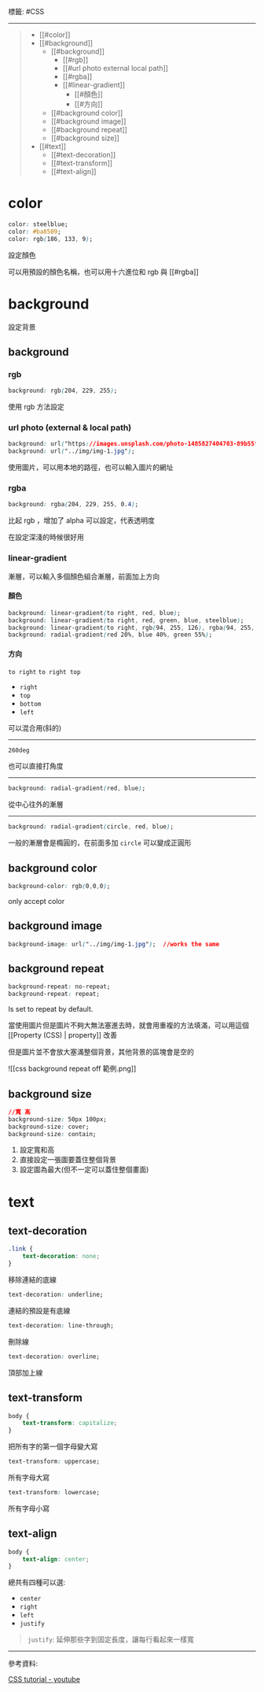 標籤: #CSS 

---

> - [[#color]]
> - [[#background]]
>     - [[#background]]
>         - [[#rgb]]
>         - [[#url photo external local path]]
>         - [[#rgba]]
>         - [[#linear-gradient]]
>             - [[#顏色]]
>             - [[#方向]]
>     - [[#background color]]
>     - [[#background image]]
>     - [[#background repeat]]
>     - [[#background size]]
> - [[#text]]
>     - [[#text-decoration]]
>     - [[#text-transform]]
>     - [[#text-align]]

# color

```css
color: steelblue;
color: #ba8509;
color: rgb(186, 133, 9);
```

設定顏色

可以用預設的顏色名稱，也可以用十六進位和 rgb 與 [[#rgba]]

# background

設定背景

## background

### rgb

```css
background: rgb(204, 229, 255);
```

使用 rgb 方法設定

### url photo (external & local path)

```css
background: url("https://images.unsplash.com/photo-1485827404703-89b55fcc595e?ixlib=rb-1.2.1&ixid=MnwxMjA3fDB8MHxwaG90by1wYWdlfHx8fGVufDB8fHx8&auto=format&fit=crop&w=2000&q=80");
background: url("../img/img-1.jpg");
```

使用圖片，可以用本地的路徑，也可以輸入圖片的網址

### rgba

```css
background: rgba(204, 229, 255, 0.4);
```

比起 rgb ，增加了 alpha 可以設定，代表透明度

在設定深淺的時候很好用

### linear-gradient

漸層，可以輸入多個顏色組合漸層，前面加上方向

#### 顏色

```css
background: linear-gradient(to right, red, blue);
background: linear-gradient(to right, red, green, blue, steelblue);
background: linear-gradient(to right, rgb(94, 255, 126), rgba(94, 255, 126, 0));
background: radial-gradient(red 20%, blue 40%, green 55%);
```

#### 方向

`to right`
`to right top`

- `right`
- `top`
- `bottom`
- `left`

可以混合用(斜的)

---

`260deg`

也可以直接打角度

---

```css
background: radial-gradient(red, blue);
```

從中心往外的漸層

---

```css
background: radial-gradient(circle, red, blue);
```

一般的漸層會是橢圓的，在前面多加 `circle` 可以變成正圓形

## background color

```css
background-color: rgb(0,0,0);
```

only accept color

## background image

```css
background-image: url("../img/img-1.jpg");	//works the same
```

## background repeat

```css
background-repeat: no-repeat;
background-repeat: repeat;
```

Is set to repeat by default.

當使用圖片但是圖片不夠大無法塞進去時，就會用重複的方法填滿，可以用這個 [[Property (CSS) | property]] 改善

但是圖片並不會放大塞滿整個背景，其他背景的區塊會是空的

![[css background repeat off 範例.png]]

## background size

```css
//寬 高
background-size: 50px 100px;
background-size: cover;
background-size: contain;
```

1. 設定寬和高
2. 直接設定一張圖要蓋住整個背景
3. 設定圖為最大(但不一定可以蓋住整個畫面)

# text

## text-decoration

```css
.link {
    text-decoration: none;
}
```

移除連結的底線

```css
text-decoration: underline;
```

連結的預設是有底線

```css
text-decoration: line-through;
```

刪除線

```css
text-decoration: overline;
```

頂部加上線

## text-transform

```css
body {
	text-transform: capitalize;
}
```

把所有字的第一個字母變大寫

```css
text-transform: uppercase;
```

所有字母大寫

```css
text-transform: lowercase;
```

所有字母小寫

## text-align

```css
body {
	text-align: center;
}
```

總共有四種可以選:
- `center`
- `right`
- `left`
- `justify`

> `justify`: 延伸那些字到固定長度，讓每行看起來一樣寬

---

參考資料:

[CSS tutorial - youtube](https://youtu.be/1Rs2ND1ryYc)